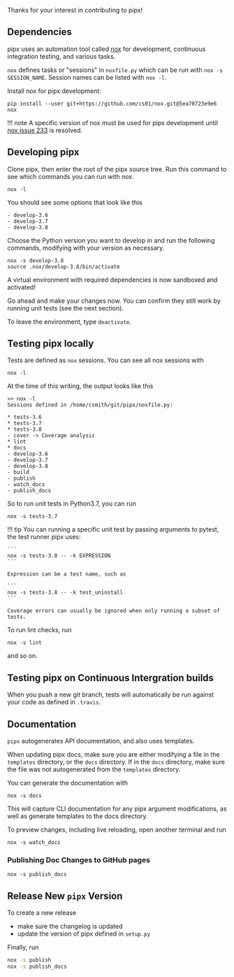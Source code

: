 Thanks for your interest in contributing to pipx!


## Dependencies
pipx uses an automation tool called [nox](https://pypi.org/project/nox/) for development, continuous integration testing, and various tasks.

`nox` defines tasks or "sessions" in `noxfile.py` which can be run with `nox -s SESSION_NAME`. Session names can be listed with `nox -l`.

Install nox for pipx development:
```
pip install --user git+https://github.com/cs01/nox.git@5ea70723e9e6 nox
```

!!! note
    A specific version of nox must be used for pipx development until [nox issue 233](https://github.com/theacodes/nox/issues/233) is resolved.


## Developing pipx
Clone pipx, then enter the root of the pipx source tree. Run this command to see which commands you can run with nox.
```
nox -l
```

You should see some options that look like this
```
- develop-3.6
- develop-3.7
- develop-3.8
```

Choose the Python version you want to develop in and run the following commands, modifying with your version as necessary.
```
nox -s develop-3.8
source .nox/develop-3.8/bin/activate
```

A virtual environment with required dependencies is now sandboxed and activated!

Go ahead and make your changes now. You can confirm they still work by running unit tests (see the next section).

To leave the environment, type `deactivate`.

## Testing pipx locally
Tests are defined as `nox` sessions. You can see all nox sessions with
```
nox -l
```

At the time of this writing, the output looks like this
```
>> nox -l
Sessions defined in /home/csmith/git/pipx/noxfile.py:

* tests-3.6
* tests-3.7
* tests-3.8
- cover -> Coverage analysis
* lint
* docs
- develop-3.6
- develop-3.7
- develop-3.8
- build
- publish
- watch_docs
- publish_docs
```

So to run unit tests in Python3.7, you can run
```
nox -s tests-3.7
```


!!! tip
    You can running a specific unit test by passing arguments to pytest, the test runner pipx uses:

    ```
    nox -s tests-3.8 -- -k EXPRESSION
    ```

    Expression can be a test name, such as

    ```
    nox -s tests-3.8 -- -k test_uninstall
    ```

    Coverage errors can usually be ignored when only running a subset of tests.

To run lint checks, run
```
nox -s lint
```
and so on.

## Testing pipx on Continuous Intergration builds
When you push a new git branch, tests will automatically be run against your code as defined in `.travis`.

## Documentation

`pipx` autogenerates API documentation, and also uses templates.

When updating pipx docs, make sure you are either modifying a file in the `templates` directory, or the `docs` directory. If in the `docs` directory, make sure the file was not autogenerated from the `templates` directory.

You can generate the documentation with
```
nox -s docs
```

This will capture CLI documentation for any pipx argument modifications, as well as generate templates to the docs directory.

To preview changes, including live reloading, open another terminal and run
```
nox -s watch_docs
```

### Publishing Doc Changes to GitHub pages
```
nox -s publish_docs
```

## Release New `pipx` Version
To create a new release

* make sure the changelog is updated
* update the version of pipx defined in `setup.py`

Finally, run
```bash
nox -s publish
nox -s publish_docs
```

